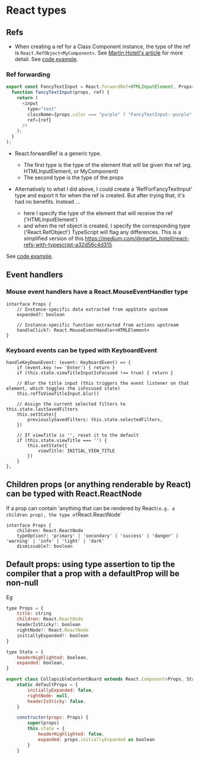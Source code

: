 # React types

## Refs

* When creating a ref for a Class Component instance, the type of the ref is `React.RefObject<MyComponent>`. See [Martin Hotell's article](https://medium.com/@martin_hotell/react-refs-with-typescript-a32d56c4d315) for more detail. See [code example](./../../code_examples/2019Q4/0923rjs-refs_for_DOM_elements_and_class_instances/README.md).

### Ref forwarding

```js
export const FancyTextInput = React.forwardRef<HTMLInputElement, Props>(
  function fancyTextInput(props, ref) {
    return (
      <input
        type="text"
        className={props.color === "purple" ? "FancyTextInput--purple" : "FancyTextInput--pink"}
        ref={ref}
      />
    );
  }
);
```

* React.forwardRef is a generic type.
  * The first type is the type of the element that will be given the ref (eg. HTMLInputElement, or MyComponent)
  * The second type is the type of the props

* Alternatively to what I did above, I could create a 'RefForFancyTextInput' type and export it for when the ref is created. But after trying that, it's had no benefits. Instead ...
  * here I specify the type of the element that will receive the ref ('HTMLInputElement')
  * and when the ref object is created, I specify the corresponding type ('React.RefObject<HTMLInputElement>')
    TypeScript will flag any differences.
    This is a simplified version of this https://medium.com/@martin_hotell/react-refs-with-typescript-a32d56c4d315

See [code example](./../../code_examples/2019Q4/0923rjs-forwarding-refs/README.md).

## Event handlers

### Mouse event handlers have a React.MouseEventHandler<HTMLElement> type

```
interface Props {
    // Instance-specific data extracted from appState upsteam
    expanded?: boolean

    // Instance-specific function extracted from actions upstream
    handleClick?: React.MouseEventHandler<HTMLElement>
}
```

### Keyboard events can be typed with KeyboardEvent

```
handleKeyDownEvent: (event: KeyboardEvent) => {
    if (event.key !== 'Enter') { return }
    if (this.state.viewTitleInputIsFocused !== true) { return }

    // Blur the title input (this triggers the event listener on that element, which toggles the isFocused state)
    this.refToViewTitleInput.blur()

    // Assign the current selected filters to this.state.lastSavedFilters
    this.setState({
        previouslySavedFilters: this.state.selectedFilters,
    })

    // If viewTitle is '', reset it to the default
    if (this.state.viewTitle === '') {
        this.setState({
            viewTitle: INITIAL_VIEW_TITLE
        })
    }
},
```

## Children props (or anything renderable by React) can be typed with React.ReactNode

If a prop can contain 'anything that can be rendered by React` (e.g. a children prop), the type of `React.ReactNode`

```
interface Props {
    children: React.ReactNode
    typeOption?: 'primary' | 'secondary' | 'success' | 'danger' | 'warning' | 'info' | 'light' | 'dark'
    dismissable?: boolean
```

## Default props: using type assertion to tip the compiler that a prop with a defaultProp will be non-null

Eg
```js
type Props = {
    title: string
    children: React.ReactNode
    headerIsSticky?: boolean
    rightNode?: React.ReactNode
    initiallyExpanded?: boolean
}

type State = {
    headerHighlighted: boolean,
    expanded: boolean,
}

export class CollapsibleContentBoard extends React.Component<Props, State> {
    static defaultProps = {
        initiallyExpanded: false,
        rightNode: null,
        headerIsSticky: false,
    }

    constructor(props: Props) {
        super(props)
        this.state = {
            headerHighlighted: false,
            expanded: props.initiallyExpanded as boolean
        }
    }
```
